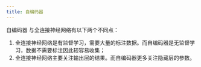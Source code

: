 ```yaml
---
title: 自编码器
---
```


自编码器  与全连接神经网络有以下两个不同点：

1. 全连接神经网络是有监督学习，需要大量的标注数据。而自编码器是无监督学习，数据不需要标注因此较容易收集；
2. 全连接神经网络主要关注输出层的结果。而自编码器更多关注隐藏层的参数。
